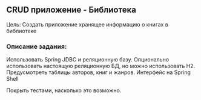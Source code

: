 ## CRUD приложение - Библиотека
Цель: Создать приложение хранящее информацию о книгах в библиотеке

### Описание задания:

Использовать Spring JDBC и реляционную базу. Опционально использовать настоящую реляционную БД, но можно использовать H2.
Предусмотреть таблицы авторов, книг и жанров. Интерфейс на Spring Shell

Покрыть тестами, насколько это возможно.
